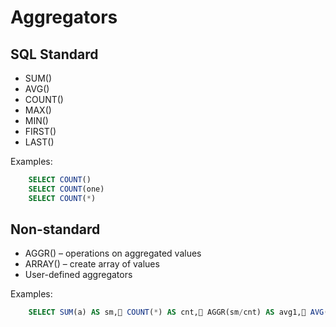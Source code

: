 # Aggregators

## SQL Standard
* SUM()
* AVG()
* COUNT()
* MAX()
* MIN()
* FIRST()
* LAST()

Examples:
```sql
    SELECT COUNT()
    SELECT COUNT(one)
    SELECT COUNT(*)
````

## Non-standard 
* AGGR() – operations on aggregated values
* ARRAY() – create array of values
* User-defined aggregators

Examples:
```sql
    SELECT SUM(a) AS sm, COUNT(*) AS cnt, AGGR(sm/cnt) AS avg1, AVG(a) AS avg2 FROM data
```

